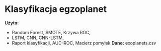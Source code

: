 # Klasyfikacja egzoplanet
**Użyto:**
- Random Forest, SMOTE, Krzywa ROC,
- LSTM, CNN, CNN-LSTM,
- Raport klasyfikacji, AUC-ROC, Macierz pomyłek
**Dane:** exoplanets.csv
